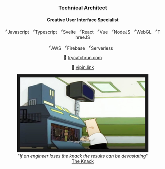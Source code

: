 
<!--
**diode/diode** is a ✨ _special_ ✨ repository because its `README.md` (this file) appears on your GitHub profile.

Here are some ideas to get you started:

- 🔭 I’m currently working on ...
- 🌱 I’m currently learning ...
- 👯 I’m looking to collaborate on ...
- 🤔 I’m looking for help with ...
- 💬 Ask me about ...
- 📫 How to reach me: ...
- 😄 Pronouns: ...
- ⚡ Fun fact: ...
-->

<div align="center">

  ### Technical Architect
  #### Creative User Interface Specialist

  <p>
    <sup>⚡</sup>Javascript&nbsp;&nbsp;&nbsp;<sup>⚡</sup>Typescript&nbsp;&nbsp;&nbsp;<sup>⚡</sup>Svelte&nbsp;&nbsp;&nbsp;<sup>⚡</sup>React&nbsp;&nbsp;&nbsp;<sup>⚡</sup>Vue&nbsp;&nbsp;&nbsp;<sup>⚡</sup>NodeJS&nbsp;&nbsp;&nbsp;<sup>⚡</sup>WebGL&nbsp;&nbsp;&nbsp;<sup>⚡</sup>ThreeJS
  </p>

  <p>
    <sup>⚡</sup>AWS&nbsp;&nbsp;&nbsp;<sup>⚡</sup>Firebase&nbsp;&nbsp;&nbsp;<sup>⚡</sup>Serverless&nbsp;&nbsp;&nbsp;
  </p>

  <!--p>
    <kbd>
      <a href="https://stackoverflow.com/users/1019753/diode"><img src="https://stackoverflow.com/users/flair/1019753.png" width="208" height="58" alt="profile for Diode at Stack Overflow, Q&amp;A for professional and enthusiast programmers" title="profile for Diode at Stack Overflow, Q&amp;A for professional and enthusiast programmers"></a>
    </kbd>
  </p-->
  
  <p>🔗 <a href="https://trycatchrun.com">trycatchrun.com</a></p>
  <p>🔗 <a href="https://vîpîn.com">vipin.link</a></p></p>

</div>

<div align="center">
  <kbd>
    <img alt="The Knack" src="https://github.com/diode/diode/blob/main/knack.jpg" width="400" border="10">
  </kbd>
  <div align="center">"<i>If an engineer loses the knack the results can be devastating</i>"</div>
  <div align="center"><a href="https://www.youtube.com/watch?v=g8vHhgh6oM0">The Knack</a></div>
</div>

